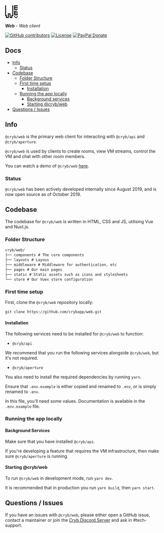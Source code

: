 ![Cryb OSS](.github/web-icon.png "@cryb/web Logo")

_**Web** - Web client_

[![GitHub contributors](https://img.shields.io/github/contributors/crybapp/web)](https://github.com/crybapp/web/graphs/contributors) [![License](https://img.shields.io/github/license/crybapp/web)](https://github.com/crybapp/web/blob/master/LICENSE) [![PayPal Donate](https://img.shields.io/badge/donate-PayPal-blue.svg)](https://paypal.me/williamsthing)

## Docs
* [Info](#info)
    * [Status](#status)
* [Codebase](#codebase)
    * [Folder Structure](#folder-structure)
    * [First time setup](#first-time-setup)
        * [Installation](#installation)
    * [Running the app locally](#running-the-app-locally)
        * [Background services](#background-services)
        * [Starting @cryb/web](#starting-@cryb/web)
* [Questions / Issues](#questions--issues)

## Info
`@cryb/web` is the primary web client for interacting with `@cryb/api` and `@cryb/aperture`.

`@cryb/web` is used by clients to create rooms, view VM streams, control the VM and chat with other room members.

You can watch a demo of `@cryb/web` [here](https://youtu.be/pGNMZ98RwZY).

### Status
`@cryb/web` has been actively developed internally since August 2019, and is now open source as of October 2019.

## Codebase
The codebase for `@cryb/web` is written in HTML, CSS and JS, utilising Vue and Nuxt.js.

### Folder Structure
```
cryb/web/
├── components # The core components
├── layouts # Layous 
├── middleware # Middleware for authentication, etc
├── pages # Our main pages
├── static # Static assets such as icons and stylesheets
└── store # Our Vuex store configuration
```

### First time setup
First, clone the `@cryb/web` repository locally:

```
git clone https://github.com/crybapp/web.git
```

#### Installation
The following services need to be installed for `@cryb/web` to function:

* `@cryb/api`

We recommend that you run the following services alongside `@cryb/web`, but it's not required.
* `@cryb/aperture`

You also need to install the required dependencies by running `yarn`.

Ensure that `.env.example` is either copied and renamed to `.env`, or is simply renamed to `.env`.

In this file, you'll need some values. Documentation is available in the `.env.example` file.

### Running the app locally

#### Background Services
Make sure that you have installed `@cryb/api`.

If you're developing a feature that requires the VM infrastructure, then make sure `@cryb/aperture` is running.

#### Starting @cryb/web
To run `@cryb/web` in development mode, run `yarn dev`.

It is recommended that in production you run `yarn build`, then `yarn start`.

## Questions / Issues

If you have an issues with `@cryb/web`, please either open a GitHub issue, contact a maintainer or join the [Cryb Discord Server](https://discord.gg/ShTATH4) and ask in #tech-support.
